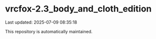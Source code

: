 # vrcfox-2.3_body_and_cloth_edition

Last updated: 2025-07-09 08:35:18

This repository is automatically maintained.
